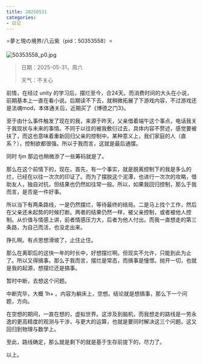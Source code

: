 ```yaml
---
title: 20250531
categories:
- 日记
---
```

⭐夢と現の境界/八云紫（pid：50353558）⭐

![50353558_p0.jpg](https://byyw-oss1.oss-cn-hangzhou.aliyuncs.com/img/2025/05/31-c47ef6c989081a7a14156aea4cefd968-50353558_p0.jpg.webp)

>日期：2025-05-31，周六
>
>天气：不关心

前情，在经过 unity 的学习后，摆烂至今，合24天。而消费时间的大头在小说，前期基本上一直在看小说。后期读不下去，就稍微拓展了下游戏内容，不过游戏还是法魂mod，本体通关后，近期买了《博德之门3》。

至于由什么事件触发了现在的我，来源于昨天，父亲借着端午这个事点，电话我关于我现状与未来的事情。不同于以往的被我敷衍过去，具体内容不赘述，感觉要被扶了，而这也意味着重新回归父亲的控制中。某种意义上，我们家庭的人（直系？），控制欲都很强。所以于我而言，这就是最后通牒。

同时 fjm 那边也稍微添了一些筹码就是了。

那么在这个前情下的，现在。首先，有一个事实，就是脱离控制下的我是多么的烂，已经在以往一次次的印证了。而为了摆脱这个泥潭，也进行一次次的攻略，借助友人，独自对抗，但结果也仍然如往常一般。所以，如果我回归控制，那么于我而言，是否是一件好事。

所以当下有两条路线，一是仍然摆烂，等待最终的结局。二是马上找个工作，然后在父亲还未起势的时候打断。两者的结果仍然一样，被父亲控制，或者被他人控制。从价值与情感上讲，前者情感压力大，后者为他人付出。而我一直想走的第三条路，为自己而活，也没走出来。

挣扎啊。有点思想滑坡了，止住止住。

那么在离职后的这快一年的时长中，好想摆烂啊。但现实不允许，只能到此为止了。所以又得搞事。那么于我而言，摆烂是常态，而搞事是憧憬。抛开一切，也就是我的起源，想摆烂还是搞事。

暂时中断，去想这个问题。

中断完毕，大概 1h+ 。内容为躺床上，空想。结论就是想搞事，那么下一个问题，方向。

在空想的期间，一直在想的，虚拟世界。这涉及到脑机，而我想走的路线是一劳永逸的更高精度的观测与干涉，与更大的运算，也就是要同时解决这三个问题。这又回归到物理与数学上。

至此，路线确定，那么就是剩下的就是基于生存前提下的，尽力了。

以上。



